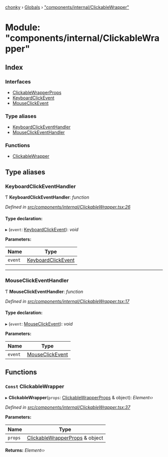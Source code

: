 [chonky](../README.md) › [Globals](../globals.md) › ["components/internal/ClickableWrapper"](_components_internal_clickablewrapper_.md)

# Module: "components/internal/ClickableWrapper"

## Index

### Interfaces

* [ClickableWrapperProps](../interfaces/_components_internal_clickablewrapper_.clickablewrapperprops.md)
* [KeyboardClickEvent](../interfaces/_components_internal_clickablewrapper_.keyboardclickevent.md)
* [MouseClickEvent](../interfaces/_components_internal_clickablewrapper_.mouseclickevent.md)

### Type aliases

* [KeyboardClickEventHandler](_components_internal_clickablewrapper_.md#keyboardclickeventhandler)
* [MouseClickEventHandler](_components_internal_clickablewrapper_.md#mouseclickeventhandler)

### Functions

* [ClickableWrapper](_components_internal_clickablewrapper_.md#const-clickablewrapper)

## Type aliases

###  KeyboardClickEventHandler

Ƭ **KeyboardClickEventHandler**: *function*

*Defined in [src/components/internal/ClickableWrapper.tsx:26](https://github.com/TimboKZ/Chonky/blob/3d6eae9/src/components/internal/ClickableWrapper.tsx#L26)*

#### Type declaration:

▸ (`event`: [KeyboardClickEvent](../interfaces/_components_internal_clickablewrapper_.keyboardclickevent.md)): *void*

**Parameters:**

Name | Type |
------ | ------ |
`event` | [KeyboardClickEvent](../interfaces/_components_internal_clickablewrapper_.keyboardclickevent.md) |

___

###  MouseClickEventHandler

Ƭ **MouseClickEventHandler**: *function*

*Defined in [src/components/internal/ClickableWrapper.tsx:17](https://github.com/TimboKZ/Chonky/blob/3d6eae9/src/components/internal/ClickableWrapper.tsx#L17)*

#### Type declaration:

▸ (`event`: [MouseClickEvent](../interfaces/_components_internal_clickablewrapper_.mouseclickevent.md)): *void*

**Parameters:**

Name | Type |
------ | ------ |
`event` | [MouseClickEvent](../interfaces/_components_internal_clickablewrapper_.mouseclickevent.md) |

## Functions

### `Const` ClickableWrapper

▸ **ClickableWrapper**(`props`: [ClickableWrapperProps](../interfaces/_components_internal_clickablewrapper_.clickablewrapperprops.md) & object): *Element‹›*

*Defined in [src/components/internal/ClickableWrapper.tsx:37](https://github.com/TimboKZ/Chonky/blob/3d6eae9/src/components/internal/ClickableWrapper.tsx#L37)*

**Parameters:**

Name | Type |
------ | ------ |
`props` | [ClickableWrapperProps](../interfaces/_components_internal_clickablewrapper_.clickablewrapperprops.md) & object |

**Returns:** *Element‹›*
